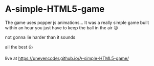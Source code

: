 # A-simple-HTML5-game
The game uses popper js animations... It was a really simple game built within an hour 
you just have to keep the ball in the air 😉 

not gonna lie harder than it sounds 

all the best 👍


live at https://unevencoder.github.io/A-simple-HTML5-game/
